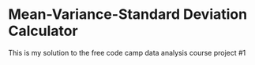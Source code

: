 # Mean-Variance-Standard Deviation Calculator

This is my solution to the free code camp data analysis course project #1
